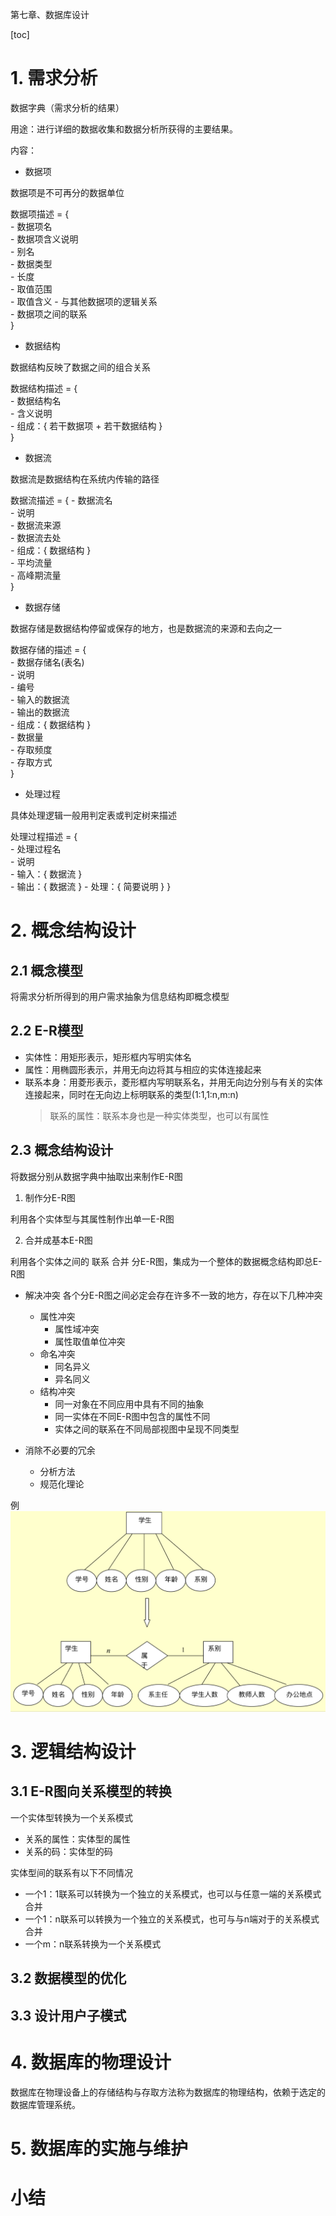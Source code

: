 第七章、数据库设计

[toc]

# 1. 需求分析

数据字典（需求分析的结果） 

用途：进行详细的数据收集和数据分析所获得的主要结果。

内容：

- 数据项

数据项是不可再分的数据单位

数据项描述 = {  
    - 数据项名  
    - 数据项含义说明  
    - 别名  
    - 数据类型  
    - 长度  
    - 取值范围  
    - 取值含义 
    - 与其他数据项的逻辑关系  
    - 数据项之间的联系  
}

- 数据结构

数据结构反映了数据之间的组合关系  

数据结构描述 = {  
    - 数据结构名  
    - 含义说明  
    - 组成：{ 若干数据项 + 若干数据结构 }  
}

- 数据流

数据流是数据结构在系统内传输的路径

数据流描述 = {
    - 数据流名  
    - 说明  
    - 数据流来源    
    - 数据流去处  
    - 组成：{ 数据结构 }  
    - 平均流量  
    - 高峰期流量  
}

- 数据存储

数据存储是数据结构停留或保存的地方，也是数据流的来源和去向之一  

数据存储的描述 = {  
    - 数据存储名(表名)  
    - 说明  
    - 编号  
    - 输入的数据流  
    - 输出的数据流  
    - 组成：{ 数据结构 }  
    - 数据量  
    - 存取频度  
    - 存取方式  
}

- 处理过程

具体处理逻辑一般用判定表或判定树来描述

处理过程描述 = {  
    - 处理过程名  
    - 说明  
    - 输入：{ 数据流 }  
    - 输出：{ 数据流 }
    - 处理：{ 简要说明 }
}


# 2. 概念结构设计

## 2.1 概念模型

将需求分析所得到的用户需求抽象为信息结构即概念模型

## 2.2 E-R模型

- 实体性：用矩形表示，矩形框内写明实体名  
- 属性：用椭圆形表示，并用无向边将其与相应的实体连接起来  
- 联系本身：用菱形表示，菱形框内写明联系名，并用无向边分别与有关的实体连接起来，同时在无向边上标明联系的类型(1:1,1:n,m:n)  
    > 联系的属性：联系本身也是一种实体类型，也可以有属性

## 2.3 概念结构设计  

将数据分别从数据字典中抽取出来制作E-R图

1. 制作分E-R图

利用各个实体型与其属性制作出单一E-R图  


2. 合并成基本E-R图

利用各个实体之间的 联系 合并 分E-R图，集成为一个整体的数据概念结构即总E-R图  

- 解决冲突
各个分E-R图之间必定会存在许多不一致的地方，存在以下几种冲突
    - 属性冲突
        - 属性域冲突
        - 属性取值单位冲突
    - 命名冲突
        - 同名异义
        - 异名同义
    - 结构冲突
        - 同一对象在不同应用中具有不同的抽象
        - 同一实体在不同E-R图中包含的属性不同
        - 实体之间的联系在不同局部视图中呈现不同类型

- 消除不必要的冗余
    - 分析方法
    - 规范化理论

例
![](assets/e-r.png)








# 3. 逻辑结构设计

## 3.1 E-R图向关系模型的转换

一个实体型转换为一个关系模式
- 关系的属性：实体型的属性
- 关系的码：实体型的码  

实体型间的联系有以下不同情况
- 一个1：1联系可以转换为一个独立的关系模式，也可以与任意一端的关系模式合并  
- 一个1：n联系可以转换为一个独立的关系模式，也可与与n端对于的关系模式合并
- 一个m：n联系转换为一个关系模式

## 3.2 数据模型的优化

## 3.3 设计用户子模式



# 4. 数据库的物理设计

数据库在物理设备上的存储结构与存取方法称为数据库的物理结构，依赖于选定的数据库管理系统。

# 5. 数据库的实施与维护

# 小结
